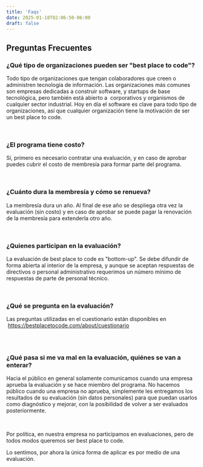 ```yaml
---
title: 'Faqs'
date: 2025-01-18T02:06:50-06:00
draft: false
---
```


## Preguntas Frecuentes

<h3>¿Qué tipo de organizaciones pueden ser "best place to code"?</h3>

<p>Todo tipo de organizaciones que tengan colaboradores que creen o administren tecnología de información. Las organizaciones más comunes son empresas dedicadas a construir software, y startups de base tecnológica, pero también está abierto a&nbsp; corporativos y organismos de cualquier sector industrial. Hoy en día el software es clave para todo tipo de organizaciones, así que cualquier organización tiene la motivación de ser un best place to code.</p>

<p>&nbsp;</p>

<h3>¿El programa tiene costo?</h3>

<p>Sí, primero es necesario contratar una evaluación, y en caso de aprobar puedes cubrir el costo de membresía para formar parte del programa.</p>

<p>&nbsp;</p>

<h3>¿Cuánto dura la membresía y cómo se renueva?</h3>

<p>La membresía dura un año. Al final de ese año se despliega otra vez la evaluación (sin costo) y en caso de aprobar se puede pagar la renovación de la membresía para extenderla otro año.</p>

<p>&nbsp;</p>

<h3>¿Quienes participan en la evaluación?</h3>

<p>La evaluación de best place to code es "bottom-up". Se debe difundir de forma abierta al interior de la empresa, y aunque se aceptan respuestas de directivos o personal administrativo requerimos un número mínimo de respuestas de parte de personal técnico.</p>

<p>&nbsp;</p>

<h3>¿Qué se pregunta en la evaluación?</h3>

<p>Las preguntas utilizadas en el cuestionario están disponibles en &nbsp;<a href="https://bestplacetocode.com/about/cuestionario">https://bestplacetocode.com/about/cuestionario</a></p>

<h3>&nbsp;</h3>

<h3>¿Qué pasa si me va mal en la evaluación, quiénes se van a enterar?</h3>

<p>Hacia el público en general solamente comunicamos cuando una empresa aprueba la evaluación y se hace miembro del programa. No hacemos público cuando una empresa no aprueba, simplemente les entregamos los resultados de su evaluación (sin datos personales) para que puedan usarlos como diagnóstico y mejorar, con la posibilidad de volver a ser evaluados posteriormente.</p>

<p>&nbsp;</p>

<p>Por política, en nuestra empresa no participamos en evaluaciones, pero de todos modos queremos ser best place to code.</p>

<p>Lo sentimos, por ahora la única forma de aplicar es por medio de una evaluación.</p>

<p>&nbsp;</p>

<p dir="ltr">&nbsp;</p>

